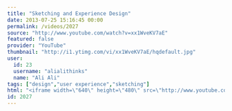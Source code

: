 ```yaml
---
title: "Sketching and Experience Design"
date: 2013-07-25 15:16:45 00:00
permalink: /videos/2027
source: "http://www.youtube.com/watch?v=xx1WveKV7aE"
featured: false
provider: "YouTube"
thumbnail: "http://i1.ytimg.com/vi/xx1WveKV7aE/hqdefault.jpg"
user:
  id: 23
  username: "alialithinks"
  name: "Ali Ali"
tags: ["design","user experience","sketching"]
html: "<iframe width=\"640\" height=\"480\" src=\"http://www.youtube.com/embed/xx1WveKV7aE?wmode=transparent&feature=oembed\" frameborder=\"0\" allowfullscreen></iframe>"
id: 2027
---
```


